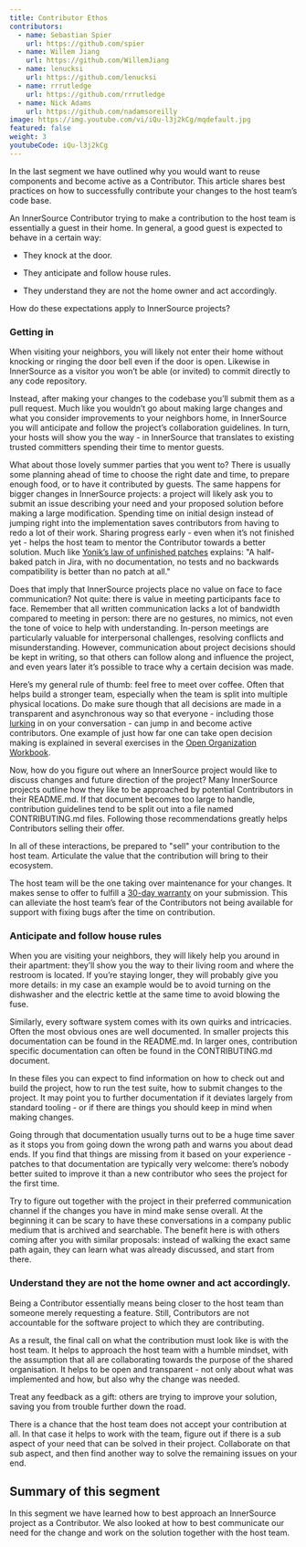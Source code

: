 ```yaml
---
title: Contributor Ethos
contributors:
  - name: Sebastian Spier
    url: https://github.com/spier
  - name: Willem Jiang
    url: https://github.com/WillemJiang
  - name: lenucksi
    url: https://github.com/lenucksi
  - name: rrrutledge
    url: https://github.com/rrrutledge
  - name: Nick Adams
    url: https://github.com/nadamsoreilly
image: https://img.youtube.com/vi/iQu-l3j2kCg/mqdefault.jpg
featured: false
weight: 3
youtubeCode: iQu-l3j2kCg
---
```

<div class="paragraph">
<p>In the last segment we have outlined why you would want to reuse components and
become active as a Contributor. This article shares best practices on how to
successfully contribute your changes to the host team&#8217;s code base.</p>
</div>
<div class="paragraph">
<p>An InnerSource Contributor trying to make a contribution to the host team
is essentially a guest in their home. In general, a good guest is expected to
behave in a certain way:</p>
</div>
<div class="ulist">
<ul>
<li>
<p>They knock at the door.</p>
</li>
<li>
<p>They anticipate and follow house rules.</p>
</li>
<li>
<p>They understand they are not the home owner and act accordingly.</p>
</li>
</ul>
</div>
<div class="paragraph">
<p>How do these expectations apply to InnerSource projects?</p>
</div>
<div class="sect2">
<h3 id="_getting_in">Getting in</h3>
<div class="paragraph">
<p>When visiting your neighbors, you will likely not enter their home without
knocking or ringing the door bell even if the door is open. Likewise in InnerSource
as a visitor you won&#8217;t be able (or invited) to commit directly to any
code repository.</p>
</div>
<div class="paragraph">
<p>Instead, after making your changes to the codebase you&#8217;ll
submit them as a pull request. Much like you wouldn&#8217;t go about making large
changes and what you consider improvements to your neighbors home, in InnerSource
you will anticipate and follow the project&#8217;s collaboration guidelines. In
turn, your hosts will show you the way - in InnerSource that translates to
existing trusted committers spending their time to mentor guests.</p>
</div>
<div class="paragraph">
<p>What about those lovely summer parties that you went to?
There is usually some planning ahead of time to choose the right date and time, to
prepare enough food, or to have it contributed by guests. The same happens for
bigger changes in InnerSource projects: a project will likely ask you to submit
an issue describing your need and your proposed solution before making a large modification.
Spending time on initial design instead of
jumping right into the implementation saves contributors from having to
redo a lot of their work. Sharing progress early - even when it&#8217;s not finished
yet - helps the host team to mentor the Contributor towards a better solution. Much like
<a href="https://cwiki.apache.org/confluence/display/solr/HowToContribute">Yonik&#8217;s law of unfinished
patches</a>
explains: "A half-baked patch in Jira, with no documentation, no tests
and no backwards compatibility is better than no patch at all."</p>
</div>
<div class="paragraph">
<p>Does that imply that InnerSource projects place no value on face to face
communication? Not quite: there is value in meeting participants face to face.
Remember that all written communication lacks a lot of bandwidth compared to
meeting in person: there are no gestures, no mimics, not even the tone of voice
to help with understanding. In-person meetings are particularly valuable for
interpersonal challenges, resolving conflicts and misunderstanding.
However, communication about project decisions should be kept in writing, so that others can
follow along and influence the project, and even years later it&#8217;s possible
to trace why a certain decision was made.</p>
</div>
<div class="paragraph">
<p>Here&#8217;s my general rule of thumb: feel free to meet over coffee. Often that helps
build a stronger team, especially when the team is split into multiple physical locations. Do make sure though that all decisions are made in a
transparent and asynchronous way so that everyone - including those <a href="https://en.wikipedia.org/wiki/Lurker">lurking</a> in
on your conversation - can jump in and become active contributors. One example
of just how far one can take open decision making is explained in several
exercises in the <a href="https://opensource.com/open-organization/resources/workbook">Open Organization
Workbook</a>.</p>
</div>
<div class="paragraph">
<p>Now, how do you figure out where an InnerSource project would like to discuss
changes and future direction of the project? Many InnerSource projects outline how
they like to be approached by potential Contributors in their README.md. If that
document becomes too large to handle, contribution guidelines tend to be split
out into a file named CONTRIBUTING.md files. Following those recommendations
greatly helps Contributors selling their offer.</p>
</div>
<div class="paragraph">
<p>In all of these interactions, be prepared to "sell" your contribution to the
host team. Articulate the value that the contribution will bring to their
ecosystem.</p>
</div>
<div class="paragraph">
<p>The host team will be the one taking over maintenance for your changes. It makes
sense to offer to fulfill a <a href="https://patterns.innersourcecommons.org/p/30-day-warranty">30-day
warranty</a>
on your submission. This can
alleviate the host team&#8217;s fear of the Contributors not being available for
support with fixing bugs after the time on contribution.</p>
</div>
</div>
<div class="sect2">
<h3 id="_anticipate_and_follow_house_rules">Anticipate and follow house rules</h3>
<div class="paragraph">
<p>When you are visiting your neighbors, they will likely help you around in their
apartment: they&#8217;ll show you the way to their living room and where the restroom
is located. If you&#8217;re staying longer, they will probably
give you more details: in my case an example would be to avoid turning on
the dishwasher and the electric kettle at the same time to avoid blowing the
fuse.</p>
</div>
<div class="paragraph">
<p>Similarly, every software system comes with its own quirks and intricacies.
Often the most obvious ones are well documented. In smaller projects this
documentation can be found in the README.md. In larger ones, contribution
specific documentation can often be found in the CONTRIBUTING.md document.</p>
</div>
<div class="paragraph">
<p>In these files you can expect to find information on how to
check out and build the project, how to run the test suite, how to submit changes
to the project. It may point you to further documentation if it
deviates largely from standard tooling - or if there are things you should keep
in mind when making changes.</p>
</div>
<div class="paragraph">
<p>Going through that documentation usually turns out to be a huge time saver as it
stops you from going down the wrong path and warns you about dead ends. If you
find that things are missing from it based on your experience - patches to that
documentation are typically very welcome: there&#8217;s nobody better suited to
improve it than a new contributor who sees the project for the first time.</p>
</div>
<div class="paragraph">
<p>Try to figure out together with the project in their preferred communication
channel if the changes you have in mind make sense overall. At the beginning it
can be scary to have these conversations in a company public medium that is
archived and searchable. The benefit here is with others coming after you with
similar proposals: instead of walking the exact same path again, they can learn
what was already discussed, and start from there.</p>
</div>
</div>
<div class="sect2">
<h3 id="_understand_they_are_not_the_home_owner_and_act_accordingly">Understand they are not the home owner and act accordingly.</h3>
<div class="paragraph">
<p>Being a Contributor essentially means being closer to the host team than
someone merely requesting a feature. Still, Contributors are not accountable for
the software project to which they are contributing.</p>
</div>
<div class="paragraph">
<p>As a result, the final call on what the contribution must look like is with the
host team. It helps to approach the host team with a humble
mindset, with the assumption that all are collaborating towards the purpose of
the shared organisation. It helps to be open and transparent - not only about
what was implemented and how, but also why the change was needed.</p>
</div>
<div class="paragraph">
<p>Treat any feedback as a gift: others are trying to improve your solution, saving
you from trouble further down the road.</p>
</div>
<div class="paragraph">
<p>There is a chance that the host team does not accept your contribution at all.
In that case it helps to work with the team, figure out if there is a sub aspect
of your need that can be solved in their project.  Collaborate on that sub
aspect, and then find another way to solve the remaining issues on your end.</p>
</div>
</div>
<div class="sect1">
<h2 id="_summary_of_this_segment">Summary of this segment</h2>
<div class="sectionbody">
<div class="paragraph">
<p>In this segment we have learned how to best approach an InnerSource project as a
Contributor. We also looked at how to best communicate our need for the change
and work on the solution together with the host team.</p>
</div>
</div>
</div>
<!--- This file autogenerated from https://github.com/InnerSourceCommons/InnerSourceLearningPath/blob/main/scripts -->